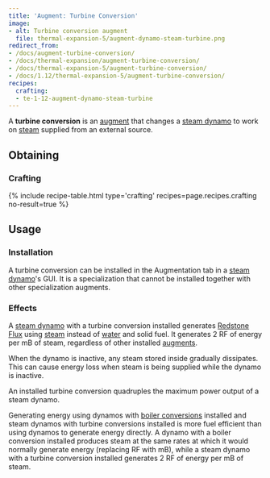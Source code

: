 ```yaml
---
title: 'Augment: Turbine Conversion'
image:
- alt: Turbine conversion augment
  file: thermal-expansion-5/augment-dynamo-steam-turbine.png
redirect_from:
- /docs/augment-turbine-conversion/
- /docs/thermal-expansion/augment-turbine-conversion/
- /docs/thermal-expansion-5/augment-turbine-conversion/
- /docs/1.12/thermal-expansion-5/augment-turbine-conversion/
recipes:
  crafting:
  - te-1-12-augment-dynamo-steam-turbine
---
```


A **turbine conversion** is an [augment](../augments/) that changes a [steam
dynamo](../steam-dynamo/) to work on [steam](../../thermal-foundation/steam/) supplied from an
external source.


Obtaining
---------

### Crafting
{% include recipe-table.html type='crafting' recipes=page.recipes.crafting no-result=true %}


Usage
-----

### Installation
A turbine conversion can be installed in the Augmentation tab in a [steam
dynamo](../steam-dynamo/)'s GUI. It is a specialization that cannot be
installed together with other specialization augments.

### Effects
A [steam dynamo](../steam-dynamo/) with a turbine conversion installed
generates [Redstone Flux](../../../redstone-flux/) using [steam](../../thermal-foundation/steam/)
instead of [water](https://minecraft.gamepedia.com/Water) and solid fuel. It
generates 2 RF of energy per mB of steam, regardless of other installed
[augments](../augments/).

When the dynamo is inactive, any steam stored inside gradually dissipates. This
can cause energy loss when steam is being supplied while the dynamo is inactive.

An installed turbine conversion quadruples the maximum power output of a steam
dynamo.

Generating energy using dynamos with [boiler
conversions](../augment-boiler-conversion/) installed and steam dynamos with
turbine conversions installed is more fuel efficient than using dynamos to
generate energy directly. A dynamo with a boiler conversion installed produces
steam at the same rates at which it would normally generate energy (replacing RF
with mB), while a steam dynamo with a turbine conversion installed generates 2
RF of energy per mB of steam.
